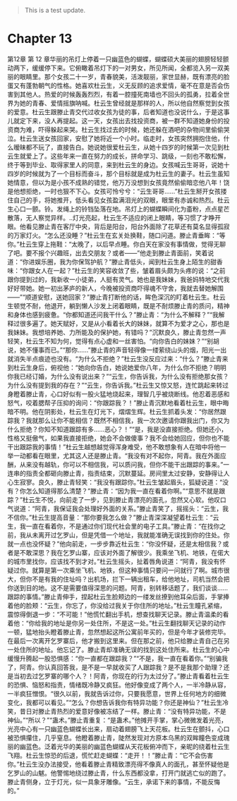 > This is a test update.
# Chapter 13

第12章 第 12 章华丽的吊灯上停着一只幽蓝色的蝴蝶，蝴蝶硕大美丽的翅膀轻轻颤动两下，缓缓停下来。它俯瞰着吊灯下的一对男女，所见所闻，全都览入另一双美丽的眼睛里。那个女孩二十一岁，青春貌美，活泼靓丽，家世显赫，既有漂亮的脸蛋又有蓬勃朝气的性格。她喜欢杜云生，义无反顾的追求爱情，毫不在意是否会伤害到其他人。热爱的时候轰轰烈烈，有着一腔撞死南墙也不回头的孤勇，拉着全世界为她的青春、爱情摇旗呐喊。杜云生曾经就是那样的人，所以他自然察觉到女孩的爱意。杜云生跟滕止青交代过收女孩为徒的事，后者知道也没说什么，于是这事儿就定下来，没人再提起。这一天，女孩出去找投资商，被一群不知道她身份的投资商为难，吓得躲起来哭。杜云生找过去的时候，她还躲在酒吧的杂物间里偷偷哭泣。杜云生送女孩回家，安慰了她将近一个小时。临走时，女孩突然拥抱住他，什么暧昧都不玩了，直接告白。她说她很爱杜云生，从她十四岁的时候第一次见到杜云生就爱上了。这些年来一直在努力的成长，拼命学习、跳级，一刻也不敢松懈，终于等到毕业、取得家里人的同意，来到杜云生的身边。女孩喊云生哥哥，说她十四岁的时候就为了一个目标而奋斗，那个目标就是成为杜云生的妻子。杜云生虽知她情意，但以为是小孩不成熟的错觉，他万万没想到女孩竟然偷偷暗恋他八年！饶是他想拒绝，一时也狠不下心。女孩可怜兮兮：“云生哥哥……”杜云生掰开女孩搂住自己的手，将她推开，低头看见女孩盈满泪光的双眼，眼里有赤诚和热烈。杜云生心口一颤。铃。发绳上的铃铛坠落在地。吊灯上的蝴蝶瞬间化为齑粉，点点星芒散落，无人察觉异样。..灯光亮起，杜云生不适应的闭上眼睛，等习惯了才睁开眼。他看见滕止青在客厅中央，背后是阳台，阳台外面除了花草还有莫名显得孤寂的万家灯火。“怎么还没睡？”杜云生在玄关处换鞋，随口问道。滕止青垂眸：“等你。”杜云生穿上拖鞋：“太晚了，以后早点睡。你白天在家没有事情做，觉得无聊了吧。要不报个兴趣班，出去交朋友？或者——”他走到滕止青面前，笑着说道：“你进娱乐圈，我为你保驾护航？”滕止青低头，闻到杜云生身上陌生的甜香味：“你跟女人在一起？”杜云生的笑容收敛了些，皱着眉头颇为头疼的说：“之前跟你提到过的，我新收一小徒弟，人挺有灵气。她也是我妹妹，我爸妈特地交代我好好带她。她一初出茅庐的新人，今晚被投资商吓得魂不守舍，我就去替她解围——”“顺道安慰，送她回家？”滕止青打断他的话，眸色深沉的盯着杜云生。杜云生顿觉不耐，他退开，躺到懒人沙发上闭着眼睛，既是不耐烦滕止青的质问，精神和身体也感到疲惫。“你都知道还问我干什么？”滕止青：“为什么不解释？”“我解释过很多遍了。她天赋好，又是从小看着长大的妹妹，就算不为爱才之心，那也是我妹妹。我想培养她、力所能及的保护她，有错吗？”沉默良久，滕止青忽然一声轻笑，杜云生不知为何，觉得有点心虚和一丝害怕。“向你告白的妹妹？”“别胡说，她不懂事而已。”“那你……”滕止青的声音轻得像一缕萦绕山头的烟，阳光一出就消失半点痕迹也没有。“为什么不拒绝？”杜云生没反应过来：“什么？”滕止青来到杜云生身后，俯视他：“她向你告白，她说她爱你八年，为什么你不拒绝？明明你我已经订婚，为什么没有说出来？”“云生，你告诉我，为什么没有拒绝那女孩？为什么没有提到我的存在？”“云生，你告诉我。”杜云生又惊又怒，连忙跳起来转过身瞪着滕止青，心口好似有一股火猛地烧起来，理智几乎被烧断线。他忍着恶感和怒气，咬着腮帮子压抑的询问：“你跟踪我？！”滕止青沉默地看着杜云生，眼中晦暗不明。他在阴影处，杜云生在灯光下，熠熠生辉。杜云生抓着头发：“你居然跟踪我？我就那么让你不能相信？既然不相信我，我一次次邀请你跟我出门，你又为什么拒绝？你知不知道跟踪有多……恶心？！”“是，我是没直接拒绝。但她还小，性格又挺傲气，如果我直接拒绝，她会不会做傻事？我不会给她回应，但你也不能干出跟踪我的事情！”杜云生越想越觉得浑身难受，他不敢想象有人在暗中将他一举一动都看在眼里，尤其这人还是滕止青。“我没有对不起你，阿青。我在外面应酬，从来没有越轨，你可以不相信我，可以质问我，但你不能干出跟踪的事来。”一连串的指责全都砸向滕止青，指责结束，沉默蔓延。房间里太过安静，安静得让人心生寂寥。良久，滕止青轻笑：“我没有跟踪你。”杜云生皱起眉头，狐疑说道：“没有？你怎么知道得那么清楚？”滕止青：“因为我一直在看着你啊。”“意思不就是跟踪？”杜云生不悦，向前走了一步，见到滕止青漂亮的面孔，忽然又心软。他叹口气说道：“阿青，我保证我会处理好外面的关系。”滕止青笑了，摇摇头：“云生，我不信你。”杜云生提高音量：“那你要我怎么做？”滕止青深深凝望着杜云生：“云生，我一直在看着你，不是通过你们现代社会里的电子工具。”滕止青：“在找你之前，我从未离开过乞罗山，但是凭借一个地址，我就能准确无误找到你的住处。你就一点也没怀疑？”他向前走，一步步靠近杜云生：“你没怀疑，还是太相信我？或者是不敢深思？我在乞罗山寨，应该对外面了解很少。我乘坐飞机、地铁，在偌大的城市里找你，应该找不到才对。”杜云生摇头，扯着唇角说道：“阿青，我没有怀疑过你。就算是第一次乘坐飞机、地铁，但这种事情只要问一问就行了啊。城市很大，但你不是有我的住址吗？出机场，拦下一辆出租车，给他地址，司机当然会把你送到目的地。这不是需要值得深思的问题。阿青，别转移话题了，我们谈谈……跟踪的事情。”滕止青伸手，捏起杜云生脸颊边的一缕发丝撩到他耳朵后面，手掌捧着他的脸颊：“云生，你忘了，你没给过我关于你住所的地址。”杜云生瞳孔紧缩，震惊得倒退一步：“不可能！”他慌忙翻出手机，想查找聊天记录。滕止青温柔的看着他：“你给我的地址是你另一处住所，不是这一处。”杜云生翻找聊天记录的动作一顿，猛地抬头瞪着滕止青，忽然想起这所公寓前年买的，但是今年才装修完毕。在最后一次离开乞罗寨后，他才搬到这里来。但在那之前，他只给滕止青自己在另一处住所的地址。他忘记了。滕止青却准确无误的找到这处住所来。杜云生的心中缓慢升腾起一股恐惧感：“你一直都在跟踪我？”“不是，我一直在看着你。”“别骗我了，阿青。你认真回答我，是不是一早就收买了人跟踪我？是不是我那个助理？还是当初去过乞罗寨的哪个人？！阿青，你现在的行为太过分了。”滕止青看着杜云生的恐惧、恼怒和指责，情绪既冷静又疯狂。他好像变成了两个人，一半冷静从容，一半疯狂憎恨。“很久以前，我就告诉过你，只要我愿意，世界上任何地方的细微变化，我都可以看见。”“怎么？你想告诉我你有特异功能？你还是神仙？”杜云生冷笑，昔日对滕止青热烈的爱意好像被冻结了一样。滕止青：“没有特异功能，不是神仙。”“所以？”“蛊术。”滕止青重复：“是蛊术。”他摊开手掌，掌心微微发着光亮，光亮中心有一只幽蓝色蝴蝶长出来，扇动着翅膀飞上天花板。杜云生在颤抖，心口被恐惧攥住，几乎窒息。他瞪着滕止青，陡然发现对方原本乌黑的双眸瞳色变成瑰丽的幽蓝色。泛着光华的美丽的幽蓝色蝴蝶从天花板俯冲而下，亲昵的绕着杜云生飞翔。杜云生惊恐的后退，慌忙赶走蝴蝶：“走开！！”滕止青：“它不会伤害你。”杜云生没办法接受，他看着滕止青精致漂亮得不像真人的面孔，甚至怀疑他是乞罗山的山魃。他警惕地绕过滕止青，什么东西都没拿，打开门就逃亡似的跑了。滕止青侧身，立于灯光，似一具象牙雕像。“云生，承诺下来的事情，不能反悔的。”